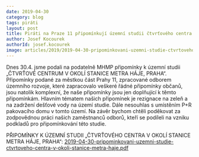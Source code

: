 ```yaml
---
date: 2019-04-30
category: blog
tags: piráti
layout: post
title: Piráti na Praze 11 připomínkují územní studii čtvrťového centra v okolí stanice metra Háje
author: Josef Kocourek
authorId: josef.kocourek
image: articles/2019/2019-04-30-pripominkovani-uzemni-studie-ctvrtoveho-centra-v-okoli-stanice-metra-haje.jpg
---
```


Dnes 30.4. jsme podali na podatelně MHMP připomínky k územní studii „ČTVRŤOVÉ CENTRUM V OKOLÍ STANICE METRA HÁJE, PRAHA“. 
   Připomínky podané za městkou část Prahy 11, zpracované odborem územního rozvoje, které zapracovalo veškeré řádné připomínky občanů, jsou natolik komplexní, že naše připomínky jsou jen doplňující k těmto připomínkám. 
   Hlavním tématem našich připomínek je rezignace na zeleň a na zadržení dešťové vody na území studie. Dále nesouhlas s umístěním P+R pakovacího domu v tomto území. 
   Na závěr bychom chtěli poděkovat za zodpovědnou práci našich zaměstnanců odborů, kteří se podíleli na vzniku podkladů pro připomínkování této studie.
   
PŘIPOMÍNKY K ÚZEMNÍ STUDII „ČTVRŤOVÉHO CENTRA V OKOLÍ STANICE METRA HÁJE, PRAHA“: [2019-04-30-pripominkovani-uzemni-studie-ctvrtoveho-centra-v-okoli-stanice-metra-haje.pdf](/assets/pdf/2019-04-30-pripominkovani-uzemni-studie-ctvrtoveho-centra-v-okoli-stanice-metra-haje.pdf)
